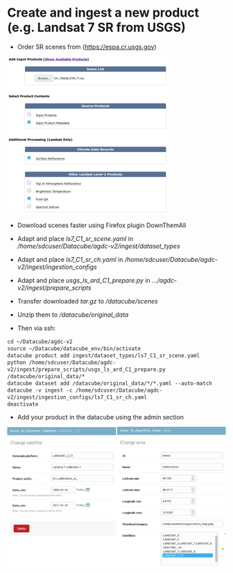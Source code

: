 # Create and ingest a new product (e.g. Landsat 7 SR from USGS)
* Order SR scenes from (https://espa.cr.usgs.gov)

![](../media/ordering_ESPA.png)

* Download scenes faster using Firefox plugin DownThemAll

* Adapt and place *ls7_C1_sr_scene.yaml* in */home/sdcuser/Datacube/agdc-v2/ingest/dataset_types*
* Adapt and place *ls7_C1_sr_ch.yaml* in */home/sdcuser/Datacube/agdc-v2/ingest/ingestion_configs*
* Adapt and place *usgs_ls_ard_C1_prepare.py* in *.../agdc-v2/ingest/prepare_scripts*
* Transfer downloaded *tar.gz* to */datacube/scenes*
* Unzip them to */datacube/original_data*
* Then via ssh:
```
cd ~/Datacube/agdc-v2
source ~/Datacube/datacube_env/bin/activate
datacube product add ingest/dataset_types/ls7_C1_sr_scene.yaml
python /home/sdcuser/Datacube/agdc-v2/ingest/prepare_scripts/usgs_ls_ard_C1_prepare.py /datacube/original_data/*
datacube dataset add /datacube/original_data/*/*.yaml --auto-match
datacube -v ingest -c /home/sdcuser/Datacube/agdc-v2/ingest/ingestion_configs/ls7_C1_sr_ch.yaml
deactivate
```
* Add your product in the datacube using the admin section

![](../media/admin_new_product.png)
